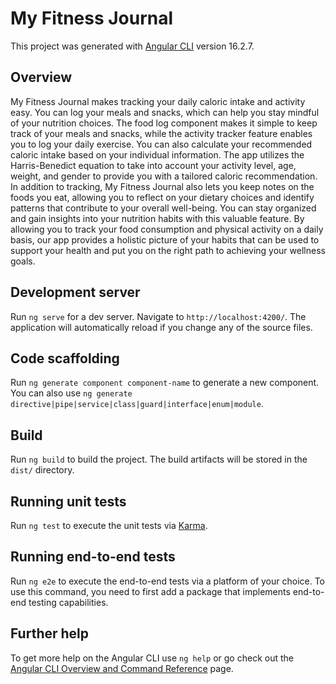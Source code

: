 # My Fitness Journal

This project was generated with [Angular CLI](https://github.com/angular/angular-cli) version 16.2.7.

## Overview

My Fitness Journal makes tracking your daily caloric intake and activity easy. You can log your meals and snacks, which can help you stay mindful of your nutrition choices. The food log component makes it simple to keep track of your meals and snacks, while the activity tracker feature enables you to log your daily exercise. You can also calculate your recommended caloric intake based on your individual information. The app utilizes the Harris-Benedict equation to take into account your activity level, age, weight, and gender to provide you with a tailored caloric recommendation. In addition to tracking, My Fitness Journal also lets you keep notes on the foods you eat, allowing you to reflect on your dietary choices and identify patterns that contribute to your overall well-being. You can stay organized and gain insights into your nutrition habits with this valuable feature. By allowing you to track your food consumption and physical activity on a daily basis, our app provides a holistic picture of your habits that can be used to support your health and put you on the right path to achieving your wellness goals.

## Development server

Run `ng serve` for a dev server. Navigate to `http://localhost:4200/`. The application will automatically reload if you change any of the source files.

## Code scaffolding

Run `ng generate component component-name` to generate a new component. You can also use `ng generate directive|pipe|service|class|guard|interface|enum|module`.

## Build

Run `ng build` to build the project. The build artifacts will be stored in the `dist/` directory.

## Running unit tests

Run `ng test` to execute the unit tests via [Karma](https://karma-runner.github.io).

## Running end-to-end tests

Run `ng e2e` to execute the end-to-end tests via a platform of your choice. To use this command, you need to first add a package that implements end-to-end testing capabilities.

## Further help

To get more help on the Angular CLI use `ng help` or go check out the [Angular CLI Overview and Command Reference](https://angular.io/cli) page.
